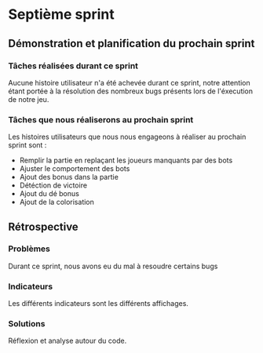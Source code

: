 
# Septième sprint

## Démonstration et planification du prochain sprint

### Tâches réalisées durant ce sprint

Aucune histoire utilisateur n'a été achevée durant ce sprint, notre attention étant portée à la résolution des nombreux bugs présents lors de l'éxecution de notre jeu.

### Tâches que nous réaliserons au prochain sprint

Les histoires utilisateurs que nous nous engageons à réaliser au prochain sprint sont : 

- Remplir la partie en replaçant les joueurs manquants par des bots
- Ajuster le comportement des bots
- Ajout des bonus dans la partie
- Détéction de victoire
- Ajout du dé bonus
- Ajout de la colorisation

## Rétrospective 

### Problèmes

Durant ce sprint, nous avons eu du mal à resoudre certains bugs

### Indicateurs 

Les différents indicateurs sont les différents affichages.

### Solutions

Réflexion et analyse autour du code.